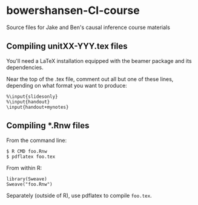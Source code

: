 # bowershansen-CI-course

Source files for Jake and Ben's causal inference course materials

## Compiling unitXX-YYY.tex files

You'll need a LaTeX installation equipped with the beamer package and its dependencies. 

Near the top of the .tex file, comment out all but one of these lines, depending on what format you want to produce:
```
%\input{slidesonly}
%\input{handout}
\input{handout+mynotes}

```

## Compiling *.Rnw files

From the command line:
```
$ R CMD foo.Rnw
$ pdflatex foo.tex
```

From within R:
```
library(Sweave)
Sweave("foo.Rnw")
```
Separately (outside of R), use pdflatex to compile `foo.tex`.

